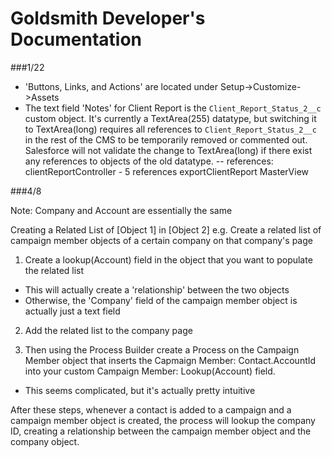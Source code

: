 # Goldsmith Developer's Documentation

###1/22

- 'Buttons, Links, and Actions' are located under Setup->Customize->Assets
- The text field 'Notes' for Client Report is the `Client_Report_Status_2__c` custom object. It's currently a TextArea(255) datatype, but switching it to TextArea(long) requires all references to `Client_Report_Status_2__c` in the rest of the CMS to be temporarily removed or commented out. Salesforce will not validate the change to TextArea(long) if there exist any references to objects of the old datatype.
-- references:
  clientReportController - 5 references
  exportClientReport
  MasterView

###4/8

Note: Company and Account are essentially the same

Creating a Related List of [Object 1] in [Object 2]
e.g. Create a related list of campaign member objects of a certain company on that company's page

1) Create a lookup(Account) field in the object that you want to populate the related list
- This will actually create a 'relationship' between the two objects
- Otherwise, the 'Company' field of the campaign member object is actually just a text field

2) Add the related list to the company page

3) Then using the Process Builder create a Process on the Campaign Member object that inserts the Capmaign Member: Contact.AccountId into your custom Campaign Member: Lookup(Account) field.
- This seems complicated, but it's actually pretty intuitive

After these steps, whenever a contact is added to a campaign and a campaign member object is created, the process will lookup the company ID, creating a relationship between the campaign member object and the company object.

